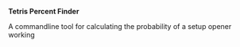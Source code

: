 **Tetris Percent Finder**

A commandline tool for calculating the probability of a setup opener working
